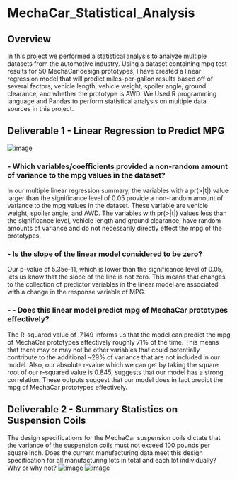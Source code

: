 # MechaCar_Statistical_Analysis
## Overview

In this project we performed a statistical analysis to analyze multiple datasets from the automotive industry.
Using a dataset containing mpg test results for 50 MechaCar design prototypes, I have created a linear regression model that will predict miles-per-gallon results based off of several factors; vehicle length, vehicle weight, spoiler angle, ground clearance, and whether the prototype is AWD.
We Used R programming language and Pandas to perform statistical analysis on multiple data sources in this project.




## Deliverable 1 - Linear Regression to Predict MPG
![image](https://user-images.githubusercontent.com/86033316/144937822-4d3a38f1-fc15-417b-b54d-210c9d4daa8f.png)

### - Which variables/coefficients provided a non-random amount of variance to the mpg values in the dataset?

In our multiple linear regression summary, the variables with a pr(>|t|) value larger than the significance level of 0.05 provide a non-random amount of variance to the mpg values in the dataset. These variable are vehicle weight, spoiler angle, and AWD. The variables with pr(>|t|) values less than the significance level, vehicle length and ground clearance, have random amounts of variance and do not necessarily directly effect the mpg of the prototypes.
### - Is the slope of the linear model considered to be zero?

Our p-value of 5.35e-11, which is lower than the significance level of 0.05, lets us know that the slope of the line is not zero. This means that changes to the collection of predictor variables in the linear model are associated with a change in the response variable of MPG.

### - - Does this linear model predict mpg of MechaCar prototypes effectively?
The R-squared value of .7149 informs us that the model can predict the mpg of MechaCar prototypes effectively roughly 71% of the time. This means that there may or may not be other variables that could potentially contribute to the additional ~29% of variance that are not included in our model. Also, our absolute r-value which we can get by taking the square root of our r-squared value is 0.845, suggests that our model has a strong correlation. These outputs suggest that our model does in fact predict the mpg of MechaCar prototypes effectively.
## Deliverable 2 - Summary Statistics on Suspension Coils
The design specifications for the MechaCar suspension coils dictate that the variance of the suspension coils must not exceed 100 pounds per square inch. Does the current manufacturing data meet this design specification for all manufacturing lots in total and each lot individually? Why or why not?
![image](https://user-images.githubusercontent.com/86033316/144941690-e2fbe1f5-1184-408f-a40f-3b71a70f0267.png)
![image](https://user-images.githubusercontent.com/86033316/144941739-41d28645-fb44-4a3e-9ff2-a9e71918f12f.png)

